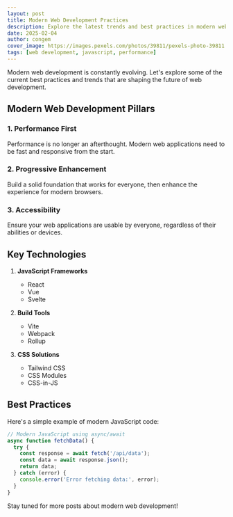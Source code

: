 ```yaml
---
layout: post
title: Modern Web Development Practices
description: Explore the latest trends and best practices in modern web development
date: 2025-02-04
author: congem
cover_image: https://images.pexels.com/photos/39811/pexels-photo-39811.jpeg?cs=srgb&dl=pexels-veeterzy-39811.jpg&fm=jpg
tags: [web development, javascript, performance]
---
```


Modern web development is constantly evolving. Let's explore some of the current best practices and trends that are shaping the future of web development.

## Modern Web Development Pillars

### 1. Performance First
Performance is no longer an afterthought. Modern web applications need to be fast and responsive from the start.

### 2. Progressive Enhancement
Build a solid foundation that works for everyone, then enhance the experience for modern browsers.

### 3. Accessibility
Ensure your web applications are usable by everyone, regardless of their abilities or devices.

## Key Technologies

1. **JavaScript Frameworks**
   - React
   - Vue
   - Svelte

2. **Build Tools**
   - Vite
   - Webpack
   - Rollup

3. **CSS Solutions**
   - Tailwind CSS
   - CSS Modules
   - CSS-in-JS

## Best Practices

Here's a simple example of modern JavaScript code:

```javascript
// Modern JavaScript using async/await
async function fetchData() {
  try {
    const response = await fetch('/api/data');
    const data = await response.json();
    return data;
  } catch (error) {
    console.error('Error fetching data:', error);
  }
}
```

Stay tuned for more posts about modern web development!
